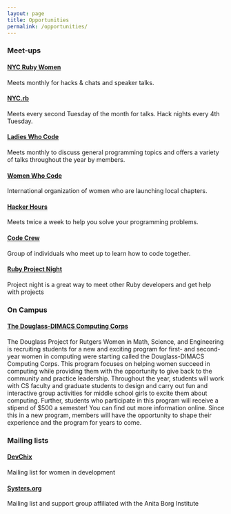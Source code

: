 ```yaml
---
layout: page
title: Opportunities
permalink: /opportunities/
---
```


### Meet-ups 

#### [NYC Ruby Women](http://www.meetup.com/NYC-Ruby-Women/)

Meets monthly for hacks & chats and speaker talks.

#### [NYC.rb](http://www.meetup.com/NYC-rb/)

Meets every second Tuesday of the month for talks. Hack nights every 4th Tuesday.

#### [Ladies Who Code](http://www.meetup.com/Ladies-Who-Code)

Meets monthly to discuss general programming topics and offers a variety of talks throughout the year by members.

#### [Women Who Code](http://www.meetup.com/Women-Who-Code-NYC/)

International organization of women who are launching local chapters.

#### [Hacker Hours](http://www.meetup.com/hackerhours/)

Meets twice a week to help you solve your programming problems.

#### [Code Crew](http://www.meetup.com/codecrewny/)

Group of individuals who meet up to learn how to code together.

#### [Ruby Project Night](http://www.meetup.com/ruby-project-night-nyc)

Project night is a great way to meet other Ruby developers and get help with projects

### On Campus

#### [The Douglass-DIMACS Computing Corps](http://douglassproject.tumblr.com/computingcorps)

The Douglass Project for Rutgers Women in Math, Science, and Engineering is recruiting students for a new and exciting program for first- and second-year women in computing were starting called the Douglass-DIMACS Computing Corps. This program focuses on helping women succeed in computing while providing them with the opportunity to give back to the community and practice leadership. Throughout the year, students will work with CS faculty and graduate students to design and carry out fun and interactive group activities for middle school girls to excite them about computing. Further, students who participate in this program will receive a stipend of $500 a semester! You can find out more information online. Since this in a new program, members will have the opportunity to shape their experience and the program for years to come.

### Mailing lists

#### [DevChix](http://www.devchix.com/)

Mailing list for women in development

#### [Systers.org](http://systers.org)

Mailing list and support group affiliated with the Anita Borg Institute


